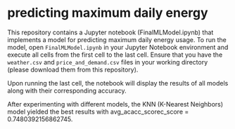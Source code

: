 #  predicting maximum daily energy

This repository contains a Jupyter notebook (FinalMLModel.ipynb) that implements a model for predicting maximum daily energy usage. To run the model, open `FinalMLModel.ipynb` in your Jupyter Notebook environment and execute all cells from the first cell to the last cell. Ensure that you have the `weather.csv` and `price_and_demand.csv` files in your working directory (please download them from this repository).

Upon running the last cell, the notebook will display the results of all models along with their corresponding accuracy.

After experimenting with different models, the KNN (K-Nearest Neighbors) model yielded the best results with avg_acacc_scorec_score = 0.7480392156862745.
